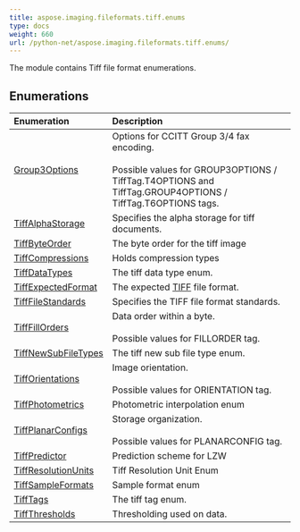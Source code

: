```yaml
---
title: aspose.imaging.fileformats.tiff.enums
type: docs
weight: 660
url: /python-net/aspose.imaging.fileformats.tiff.enums/
---
```



The module contains Tiff file format enumerations.

## **Enumerations**
|**Enumeration**|**Description**|
| :- | :- |
| [Group3Options](/imaging/python-net/aspose.imaging.fileformats.tiff.enums/group3options/) | Options for CCITT Group 3/4 fax encoding.<br /><br/>            Possible values for GROUP3OPTIONS / TiffTag.T4OPTIONS and<br/>            TiffTag.GROUP4OPTIONS / TiffTag.T6OPTIONS tags. |
| [TiffAlphaStorage](/imaging/python-net/aspose.imaging.fileformats.tiff.enums/tiffalphastorage/) | Specifies the alpha storage for tiff documents. |
| [TiffByteOrder](/imaging/python-net/aspose.imaging.fileformats.tiff.enums/tiffbyteorder/) | The byte order for the tiff image |
| [TiffCompressions](/imaging/python-net/aspose.imaging.fileformats.tiff.enums/tiffcompressions/) | Holds compression types |
| [TiffDataTypes](/imaging/python-net/aspose.imaging.fileformats.tiff.enums/tiffdatatypes/) | The tiff data type enum. |
| [TiffExpectedFormat](/imaging/python-net/aspose.imaging.fileformats.tiff.enums/tiffexpectedformat/) | The expected [TIFF](/imaging/python-net/aspose.imaging/fileformat/) file format. |
| [TiffFileStandards](/imaging/python-net/aspose.imaging.fileformats.tiff.enums/tifffilestandards/) | Specifies the TIFF file format standards. |
| [TiffFillOrders](/imaging/python-net/aspose.imaging.fileformats.tiff.enums/tifffillorders/) | Data order within a byte.<br /><br/>              Possible values for FILLORDER tag. |
| [TiffNewSubFileTypes](/imaging/python-net/aspose.imaging.fileformats.tiff.enums/tiffnewsubfiletypes/) | The tiff new sub file type enum. |
| [TiffOrientations](/imaging/python-net/aspose.imaging.fileformats.tiff.enums/tifforientations/) | Image orientation.<br /><br/>            Possible values for ORIENTATION tag. |
| [TiffPhotometrics](/imaging/python-net/aspose.imaging.fileformats.tiff.enums/tiffphotometrics/) | Photometric interpolation enum |
| [TiffPlanarConfigs](/imaging/python-net/aspose.imaging.fileformats.tiff.enums/tiffplanarconfigs/) | Storage organization.<br /><br/>            Possible values for PLANARCONFIG tag. |
| [TiffPredictor](/imaging/python-net/aspose.imaging.fileformats.tiff.enums/tiffpredictor/) | Prediction scheme for LZW |
| [TiffResolutionUnits](/imaging/python-net/aspose.imaging.fileformats.tiff.enums/tiffresolutionunits/) | Tiff Resolution Unit Enum |
| [TiffSampleFormats](/imaging/python-net/aspose.imaging.fileformats.tiff.enums/tiffsampleformats/) | Sample format enum |
| [TiffTags](/imaging/python-net/aspose.imaging.fileformats.tiff.enums/tifftags/) | The tiff tag enum. |
| [TiffThresholds](/imaging/python-net/aspose.imaging.fileformats.tiff.enums/tiffthresholds/) | Thresholding used on data. |
